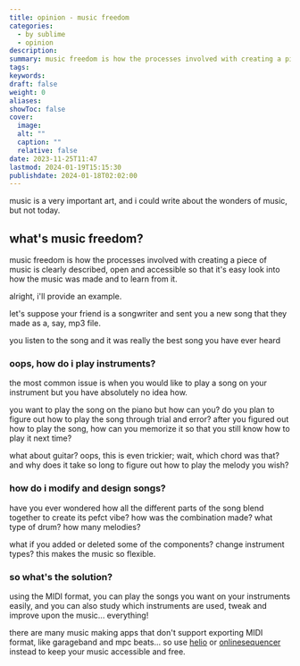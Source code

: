 ```yaml
---
title: opinion - music freedom
categories:
  - by sublime
  - opinion
description: 
summary: music freedom is how the processes involved with creating a piece of music is clearly described, open and accessible so that it's easy look into how the music was made and to learn from it.
tags: 
keywords: 
draft: false
weight: 0
aliases: 
showToc: false
cover:
  image: 
  alt: ""
  caption: ""
  relative: false
date: 2023-11-25T11:47
lastmod: 2024-01-19T15:15:30
publishdate: 2024-01-18T02:02:00
---
```


music is a very important art, and i could write about the wonders of music, but not today.

## what's music freedom?

music freedom is how the processes involved with creating a piece of music is clearly described, open and accessible so that it's easy look into how the music was made and to learn from it.

alright, i'll provide an example.

let's suppose your friend is a songwriter and sent you a new song that they made as a, say, mp3 file.

you listen to the song and it was really the best song you have ever heard

### oops, how do i play instruments?

the most common issue is when you would like to play a song on your instrument but you have absolutely no idea how.

you want to play the song on the piano but how can you? do you plan to figure out how to play the song through trial and error? after you figured out how to play the song, how can you memorize it so that you still know how to play it next time?

what about guitar? oops, this is even trickier; wait, which chord was that? and why does it take so long to figure out how to play the melody you wish?

### how do i modify and design songs?

have you ever wondered how all the different parts of the song blend together to create its pefct vibe? how was the combination made? what type of drum? how many melodies?

what if you added or deleted some of the components? change instrument types? this makes the music so flexible.

### so what's the solution?

using the MIDI format, you can play the songs you want on your instruments easily, and you can also study which instruments are used, tweak and improve upon the music... everything!

there are many music making apps that don't support exporting MIDI format, like garageband and mpc beats... so use [helio](https://helio.fm/)  or [onlinesequencer](https://onlinesequencer.net) instead to keep your music accessible and free.

